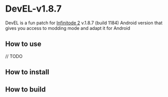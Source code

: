 # DevEL-v1.8.7

DevEL is a fun patch for [Infinitode 2](https://infinitode.prineside.com/) v.1.8.7 (build 1184) Android version that gives you access to modding mode and adapt it for Android

## How to use

  // TODO

## How to install

## How to build

